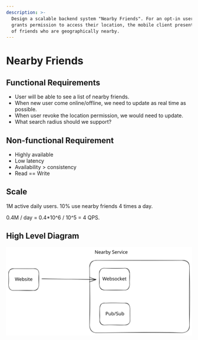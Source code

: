 ```yaml
---
description: >-
  Design a scalable backend system "Nearby Friends". For an opt-in user who
  grants permission to access their location, the mobile client presents a list
  of friends who are geographically nearby.
---
```


# Nearby Friends

## Functional Requirements

* User will be able to see a list of nearby friends.
* When new user come online/offline, we need to update as real time as possible.
* When user revoke the location permission, we would need to update.
* What search radius should we support?

## Non-functional Requirement

* Highly available
* Low latency
* Availability > consistency
* Read == Write

## Scale

1M active daily users. 10% use nearby friends 4 times a day.

0.4M / day = 0.4\*10^6 / 10^5 = 4 QPS.

## High Level Diagram

<img src="../../.gitbook/assets/file.excalidraw (2).svg" alt="" class="gitbook-drawing">

